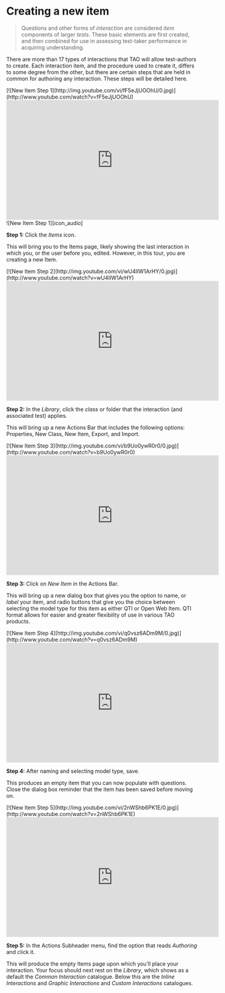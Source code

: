 # Creating a new item

>Questions and other forms of *interaction* are considered *item* components of larger *tests*. These basic elements are first created, and then combined for use in assessing test-taker performance in acquiring understanding.

There are more than 17 types of interactions that TAO will allow test-authors to create. Each interaction item, and the procedure used to create it, differs to some degree from the other, but there are certain steps that are held in common for authoring any interaction. These steps will be detailed here. 

<div class="hidden-video">
[![New Item Step 1](http://img.youtube.com/vi/fF5eJjUOOhU/0.jpg)](http://www.youtube.com/watch?v=fF5eJjUOOhU)
</div>

<iframe width="560" height="315" src="https://www.youtube.com/embed/fF5eJjUOOhU" frameborder="0" allowfullscreen></iframe>
![New Item Step 1][icon_audio]

**Step 1:** Click the *Items* icon.

This will bring you to the Items page, likely showing the last interaction in which you, or the user before you, edited. However, in this tour, you are creating a new Item.


<div class="hidden-video">
[![New Item Step 2](http://img.youtube.com/vi/wU4IIW1ArHY/0.jpg)](http://www.youtube.com/watch?v=wU4IIW1ArHY)
</div>

<iframe width="560" height="315" src="https://www.youtube.com/embed/wU4IIW1ArHY" frameborder="0" allowfullscreen></iframe>

**Step 2:** In the *Library*, click the *class* or folder that the interaction (and associated test) applies. 

This will bring up a new Actions Bar that includes the following options: Properties, New Class, New Item, Export, and Import.


<div class="hidden-video">
[![New Item Step 3](http://img.youtube.com/vi/b9Uo0ywR0r0/0.jpg)](http://www.youtube.com/watch?v=b9Uo0ywR0r0)
</div>

<iframe width="560" height="315" src="https://www.youtube.com/embed/b9Uo0ywR0r0" frameborder="0" allowfullscreen></iframe>

**Step 3:** Click on *New Item* in the Actions Bar.

This will bring up a new dialog box that gives you the option to name, or *label* your item, and radio buttons that give you the choice between selecting the model type for this item as either QTI or Open Web Item. QTI format allows for easier and greater flexibility of use in various TAO products.


<div class="hidden-video">
[![New Item Step 4](http://img.youtube.com/vi/q0vsz6ADm9M/0.jpg)](http://www.youtube.com/watch?v=q0vsz6ADm9M)
</div>

<iframe width="560" height="315" src="https://www.youtube.com/embed/q0vsz6ADm9M" frameborder="0" allowfullscreen></iframe>

**Step 4:** After naming and selecting model type, save.

This produces an empty item that you can now populate with questions. Close the dialog box reminder that the item has been saved before moving on.


<div class="hidden-video">
[![New Item Step 5](http://img.youtube.com/vi/2nWShb6PK1E/0.jpg)](http://www.youtube.com/watch?v=2nWShb6PK1E)
</div>

<iframe width="560" height="315" src="https://www.youtube.com/embed/2nWShb6PK1E" frameborder="0" allowfullscreen></iframe>

**Step 5:** In the Actions Subheader menu, find the option that reads *Authoring* and click it.

This will produce the empty Items page upon which you’ll place your interaction. Your focus should next rest on the *Library*, which shows as a default the *Common Interaction* catalogue. Below this are the *Inline Interactions* and *Graphic Interactions* and *Custom Interactions* catalogues. 
